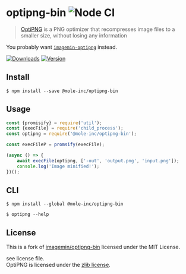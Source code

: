 # optipng-bin ![Node CI](https://github.com/mole-inc/optipng-bin/workflows/Node%20CI/badge.svg)

> [OptiPNG](http://optipng.sourceforge.net) is a PNG optimizer that recompresses image files to a smaller size, without losing any information

You probably want [`imagemin-optipng`](https://github.com/mole-inc/imagemin-optipng) instead.

[![Downloads](https://badgen.net/npm/dm/@mole-inc/optipng-bin)](https://www.npmjs.com/package/@mole-inc/optipng-bin)
[![Version](https://badgen.net/npm/v/@mole-inc/optipng-bin)](https://www.npmjs.com/package/@mole-inc/optipng-bin)

## Install

```
$ npm install --save @mole-inc/optipng-bin
```


## Usage

```js
const {promisify} = require('util');
const {execFile} = require('child_process');
const optipng = require('@mole-inc/optipng-bin');

const execFileP = promsify(execFile);

(async () => {
	await execFile(optipng, ['-out', 'output.png', 'input.png']);
	console.log('Image minified!');
})();
```


## CLI

```
$ npm install --global @mole-inc/optipng-bin
```

```
$ optipng --help
```


## License

This is a fork of [imagemin/optipng-bin](https://github.com/imagemin/optipng-bin) licensed under the MIT License.

see license file.<br>
OptiPNG is licensed under the [zlib license](http://optipng.sourceforge.net/license.txt).
